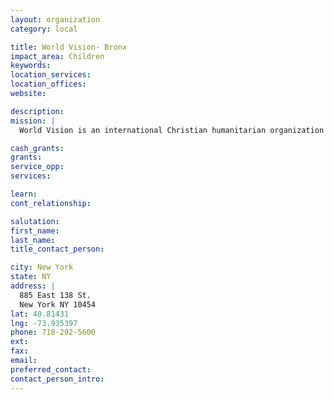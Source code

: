 ```yaml
---
layout: organization
category: local

title: World Vision- Bronx
impact_area: Children
keywords: 
location_services: 
location_offices: 
website: 

description: 
mission: |
  World Vision is an international Christian humanitarian organization with a focus on children and families in need. One component of their work in New York City is their Storehouse Ministry which houses their gifts-in-kind program and Kids In Need Resource Center. These programs provide necessary items such as clothing, school supplies, toiletries to children and families in need in the greater New York area. This warehouse is located in The Bronx.

cash_grants: 
grants: 
service_opp: 
services: 

learn: 
cont_relationship: 

salutation: 
first_name: 
last_name: 
title_contact_person: 

city: New York
state: NY
address: |
  885 East 138 St.  
  New York NY 10454
lat: 40.81431
lng: -73.935397
phone: 718-292-5600
ext: 
fax: 
email: 
preferred_contact: 
contact_person_intro: 
---
```

